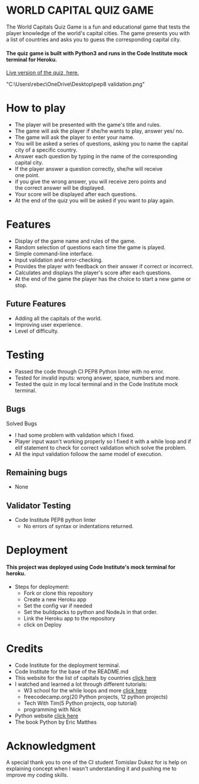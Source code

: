  # WORLD CAPITAL QUIZ GAME
 
The World Capitals Quiz Game is a fun and educational game that tests the player knowledge of the world's capital cities. The game presents you with a list of countries and asks you to guess the corresponding capital city.
#### The quiz game is built with Python3 and runs in the Code Institute mock terminal for Heroku.

[Live version of the quiz, here.](https://world-capitals-quiz-game.herokuapp.com/)

"C:\Users\rebec\OneDrive\Desktop\pep8 validation.png"

# How to play
- The player will be presented with the game's title and rules.
- The game will ask the player if she/he wants to play, answer yes/ 
  no.
- The game will ask the player to enter your name.
- You will be asked a series of questions, asking you to name 
  the capital city of a specific country.
- Answer each question by typing in the name of the corresponding 
  capital city.
- If the player answer a question correctly, she/he will receive  
  one point.
- if you give the wrong answer, you will receive zero points and  
  the correct answer will be displayed.
- Your score will be displayed after each questions.
- At the end of the quiz you will be asked if you want to play 
  again.


# Features

- Display of the game name and rules of the game.
- Random selection of questions each time the game is played.
- Simple command-line interface.
- Input validation and error-checking.
- Provides the player with feedback on their answer if correct or 
  incorrect. 
- Calculates and displays the player's score after each questions.
- At the end of the game the player has the choice to start a new 
  game or stop.

## Future Features

- Adding all the capitals of the world.
- Improving user experience.
- Level of difficulty.

# Testing
- Passed the code through CI PEP8 Python linter with no error.
- Tested for invalid inputs: wrong answer, space, numbers and more.
- Tested the quiz in my local terminal and in the Code Institute mock terminal.

## Bugs
Solved Bugs

- I had some problem with validation which I fixed.
- Player input wasn't working properly so I fixed it with a while loop and if 
  elif statement to check for correct validation which solve the problem.
- All the input validation folloow the same model of execution.

## Remaining bugs
- None

## Validator Testing

- Code Institute PEP8 python linter
  - No errors of syntax or indentations returned.

# Deployment 

#### This project was deployed using Code Institute's mock terminal for heroku.
- Steps for deployment:
  - Fork or clone this repository
  - Create a new Heroku app
  - Set the config var if needed
  - Set the buildpacks to python and NodeJs in that order.
  - Link the Heroku app to the repository
  - click on Deploy
 # Credits

- Code Institute for the deployment terminal.
- Code Institute for the base of the README.md
- This website for the list of capitals by countries [click here](https://www.countries-ofthe-world.com/)
- I watched and learned a lot through different tutorials:
  - W3 school for the while loops and more [click here](https://www.w3schools.com/python/python_while_loops.asp)
  - freecodecamp.org(20 Python projects, 12 python projects)
  - Tech With Tim(5 Python projects, oop tutorial)
  - programming with Nick
- Python website [click here](https://docs.python.org/)
- The book Python by Eric Matthes

# Acknowledgment

A special thank you to one of the CI student Tomislav Dukez for is help on explaining concept when I wasn't understanding it and pushing me to improve my coding skills.





